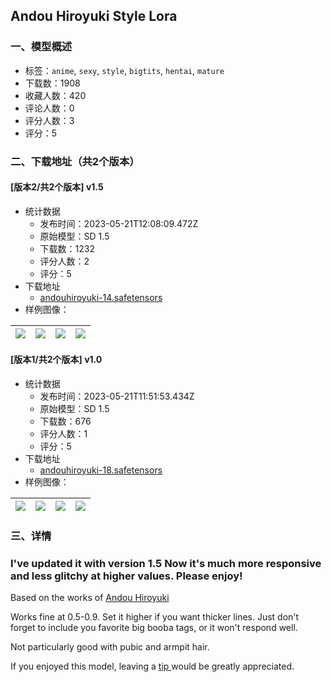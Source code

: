 ## Andou Hiroyuki Style Lora
### 一、模型概述

- 标签：`anime`, `sexy`, `style`, `bigtits`, `hentai`, `mature`
- 下载数：1908
- 收藏人数：420
- 评论人数：0
- 评分人数：3
- 评分：5

### 二、下载地址（共2个版本）

#### [版本2/共2个版本] v1.5

- 统计数据
  - 发布时间：2023-05-21T12:08:09.472Z
  - 原始模型：SD 1.5
  - 下载数：1232
  - 评分人数：2
  - 评分：5
- 下载地址
  - [andouhiroyuki-14.safetensors](https://civitai.com/api/download/models/76752)
- 样例图像：

| <img src="https://image.civitai.com/xG1nkqKTMzGDvpLrqFT7WA/295aed66-8f70-484d-a67c-9fc365cfd466/width=450/860189.jpeg" /> | <img src="https://image.civitai.com/xG1nkqKTMzGDvpLrqFT7WA/9e3aefdd-2be3-4e36-aa51-8f6928734bb9/width=450/860212.jpeg" /> | <img src="https://image.civitai.com/xG1nkqKTMzGDvpLrqFT7WA/0462c2a4-7497-48ad-aa7e-08a8164ccbde/width=450/860198.jpeg" /> | <img src="https://image.civitai.com/xG1nkqKTMzGDvpLrqFT7WA/6e4b06ce-68b6-40da-945c-2f043946190a/width=450/860107.jpeg" /> |
| ---- | ---- | ---- | ---- |

#### [版本1/共2个版本] v1.0

- 统计数据
  - 发布时间：2023-05-21T11:51:53.434Z
  - 原始模型：SD 1.5
  - 下载数：676
  - 评分人数：1
  - 评分：5
- 下载地址
  - [andouhiroyuki-18.safetensors](https://civitai.com/api/download/models/75709)
- 样例图像：

| <img src="https://image.civitai.com/xG1nkqKTMzGDvpLrqFT7WA/7df73c38-8b0e-4fae-b0fd-e94f6d0e99c5/width=450/847107.jpeg" /> | <img src="https://image.civitai.com/xG1nkqKTMzGDvpLrqFT7WA/4e7cd567-bb6d-403e-9088-bae2d27dc4fe/width=450/847131.jpeg" /> | <img src="https://image.civitai.com/xG1nkqKTMzGDvpLrqFT7WA/4809799c-d992-4716-93fb-1863893883c9/width=450/847132.jpeg" /> | <img src="https://image.civitai.com/xG1nkqKTMzGDvpLrqFT7WA/61b3439e-be13-48ff-8ceb-ac4df1c5e927/width=450/847134.jpeg" /> |
| ---- | ---- | ---- | ---- |


### 三、详情
<h3><strong>I've updated it with version 1.5 Now it's much more responsive and less glitchy at higher values. Please enjoy</strong>!</h3><p></p><p>Based on the works of <a target="_blank" rel="ugc" href="https://www.pixiv.net/en/users/542692">Andou Hiroyuki</a></p><p>Works fine at 0.5-0.9. Set it higher if you want thicker lines. Just don't forget to include you favorite big booba tags, or it won't respond well.</p><p>Not particularly good with pubic and armpit hair.</p><p>If you enjoyed this model, leaving a <a target="_blank" rel="ugc" href="https://ko-fi.com/redchocobo">tip </a>would be greatly appreciated.</p><p></p>